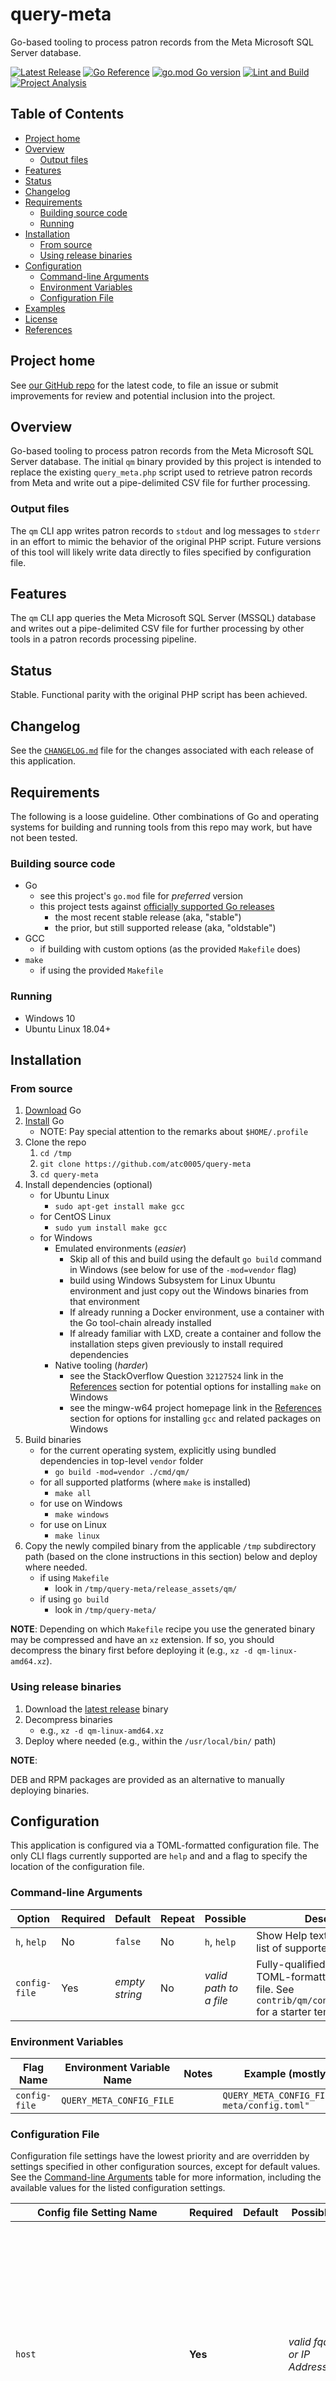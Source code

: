 <!-- omit in toc -->
# query-meta

Go-based tooling to process patron records from the Meta Microsoft SQL Server
database.

[![Latest Release](https://img.shields.io/github/release/atc0005/query-meta.svg?style=flat-square)](https://github.com/atc0005/query-meta/releases/latest)
[![Go Reference](https://pkg.go.dev/badge/github.com/atc0005/query-meta.svg)](https://pkg.go.dev/github.com/atc0005/query-meta)
[![go.mod Go version](https://img.shields.io/github/go-mod/go-version/atc0005/query-meta)](https://github.com/atc0005/query-meta)
[![Lint and Build](https://github.com/atc0005/query-meta/actions/workflows/lint-and-build.yml/badge.svg)](https://github.com/atc0005/query-meta/actions/workflows/lint-and-build.yml)
[![Project Analysis](https://github.com/atc0005/query-meta/actions/workflows/project-analysis.yml/badge.svg)](https://github.com/atc0005/query-meta/actions/workflows/project-analysis.yml)

<!-- omit in toc -->
## Table of Contents

- [Project home](#project-home)
- [Overview](#overview)
  - [Output files](#output-files)
- [Features](#features)
- [Status](#status)
- [Changelog](#changelog)
- [Requirements](#requirements)
  - [Building source code](#building-source-code)
  - [Running](#running)
- [Installation](#installation)
  - [From source](#from-source)
  - [Using release binaries](#using-release-binaries)
- [Configuration](#configuration)
  - [Command-line Arguments](#command-line-arguments)
  - [Environment Variables](#environment-variables)
  - [Configuration File](#configuration-file)
- [Examples](#examples)
- [License](#license)
- [References](#references)

## Project home

See [our GitHub repo][repo-url] for the latest code, to file an issue or
submit improvements for review and potential inclusion into the project.

## Overview

Go-based tooling to process patron records from the Meta Microsoft SQL
Server database. The initial `qm` binary provided by this project is intended
to replace the existing `query_meta.php` script used to retrieve patron
records from Meta and write out a pipe-delimited CSV file for further
processing.

### Output files

The `qm` CLI app writes patron records to `stdout` and log messages to
`stderr` in an effort to mimic the behavior of the original PHP script. Future
versions of this tool will likely write data directly to files specified by
configuration file.

## Features

The `qm` CLI app queries the Meta Microsoft SQL Server (MSSQL) database and
writes out a pipe-delimited CSV file for further processing by other tools in
a patron records processing pipeline.

## Status

Stable. Functional parity with the original PHP script has been achieved.

## Changelog

See the [`CHANGELOG.md`](CHANGELOG.md) file for the changes associated with
each release of this application.

## Requirements

The following is a loose guideline. Other combinations of Go and operating
systems for building and running tools from this repo may work, but have not
been tested.

### Building source code

- Go
  - see this project's `go.mod` file for *preferred* version
  - this project tests against [officially supported Go
    releases][go-supported-releases]
    - the most recent stable release (aka, "stable")
    - the prior, but still supported release (aka, "oldstable")
- GCC
  - if building with custom options (as the provided `Makefile` does)
- `make`
  - if using the provided `Makefile`

### Running

- Windows 10
- Ubuntu Linux 18.04+

## Installation

### From source

1. [Download][go-docs-download] Go
1. [Install][go-docs-install] Go
   - NOTE: Pay special attention to the remarks about `$HOME/.profile`
1. Clone the repo
   1. `cd /tmp`
   1. `git clone https://github.com/atc0005/query-meta`
   1. `cd query-meta`
1. Install dependencies (optional)
   - for Ubuntu Linux
     - `sudo apt-get install make gcc`
   - for CentOS Linux
     - `sudo yum install make gcc`
   - for Windows
     - Emulated environments (*easier*)
       - Skip all of this and build using the default `go build` command in
         Windows (see below for use of the `-mod=vendor` flag)
       - build using Windows Subsystem for Linux Ubuntu environment and just
         copy out the Windows binaries from that environment
       - If already running a Docker environment, use a container with the Go
         tool-chain already installed
       - If already familiar with LXD, create a container and follow the
         installation steps given previously to install required dependencies
     - Native tooling (*harder*)
       - see the StackOverflow Question `32127524` link in the
         [References](references.md) section for potential options for
         installing `make` on Windows
       - see the mingw-w64 project homepage link in the
         [References](references.md) section for options for installing `gcc`
         and related packages on Windows
1. Build binaries
   - for the current operating system, explicitly using bundled dependencies
         in top-level `vendor` folder
     - `go build -mod=vendor ./cmd/qm/`
   - for all supported platforms (where `make` is installed)
      - `make all`
   - for use on Windows
      - `make windows`
   - for use on Linux
     - `make linux`
1. Copy the newly compiled binary from the applicable `/tmp` subdirectory path
   (based on the clone instructions in this section) below and deploy where
   needed.
   - if using `Makefile`
     - look in `/tmp/query-meta/release_assets/qm/`
   - if using `go build`
     - look in `/tmp/query-meta/`

**NOTE**: Depending on which `Makefile` recipe you use the generated binary
may be compressed and have an `xz` extension. If so, you should decompress the
binary first before deploying it (e.g., `xz -d qm-linux-amd64.xz`).

### Using release binaries

1. Download the [latest release][repo-url] binary
1. Decompress binaries
   - e.g., `xz -d qm-linux-amd64.xz`
1. Deploy where needed (e.g., within the `/usr/local/bin/` path)

**NOTE**:

DEB and RPM packages are provided as an alternative to manually deploying
binaries.

## Configuration

This application is configured via a TOML-formatted configuration file. The
only CLI flags currently supported are `help` and and a flag to specify the
location of the configuration file.

### Command-line Arguments

| Option        | Required | Default        | Repeat | Possible               | Description                                                                                                                      |
| ------------- | -------- | -------------- | ------ | ---------------------- | -------------------------------------------------------------------------------------------------------------------------------- |
| `h`, `help`   | No       | `false`        | No     | `h`, `help`            | Show Help text along with the list of supported flags.                                                                           |
| `config-file` | Yes      | *empty string* | No     | *valid path to a file* | Fully-qualified path to required TOML-formatted configuration file. See `contrib/qm/config.example.toml` for a starter template. |

### Environment Variables

| Flag Name     | Environment Variable Name | Notes | Example (mostly using default values)                            |
| ------------- | ------------------------- | ----- | ---------------------------------------------------------------- |
| `config-file` | `QUERY_META_CONFIG_FILE`  |       | `QUERY_META_CONFIG_FILE="/usr/local/etc/query-meta/config.toml"` |

### Configuration File

Configuration file settings have the lowest priority and are overridden by
settings specified in other configuration sources, except for default values.
See the [Command-line Arguments](#command-line-arguments) table for more
information, including the available values for the listed configuration
settings.

| Config file Setting Name           | Required | Default        | Possible                                                                | Description                                                                                                                                                                                |
| ---------------------------------- | -------- | -------------- | ----------------------------------------------------------------------- | ------------------------------------------------------------------------------------------------------------------------------------------------------------------------------------------ |
| `host`                             | **Yes**  |                | *valid fqdn or IP Address*                                              | The database server hosting the database used by this application. If using encryption, this value should match one of the Subject Alternate Name (SANs) values listed on the certificate. |
| `port`                             | No       | 1433           | *valid TCP port*                                                        | The TCP port used to connect to the database server. If not specified, the default port will be used.                                                                                      |
| `instance`                         | No       | *empty string* | *valid instance name*                                                   | The the database server instance name. This may be blank.                                                                                                                                  |
| `username`                         | **Yes**  | *empty string* | *valid username*                                                        | The username used to connect to the database server. An account with read-only access to the database table is sufficient.                                                                 |
| `password`                         | **Yes**  | *empty string* | *valid password*                                                        | The plaintext password used to connect to the database server. An account with read-only access to the database table is sufficient.                                                       |
| `encrypt_mode`                     | No       | `false`        | `true`, `false`, `disable`                                              | Specifies whether data sent between client and server is encrypted. true for yes, false for login packet only and disable for no encryption.                                               |
| `trust_cert`                       | No       | `false`        | `true`, `false`                                                         | Indicates whether the certificate should be trusted as-is without validation. WARNING: TLS is susceptible to man-in-the-middle attacks if enabling this option.                            |
| `log_level`                        | No       | `info`         | `disabled`, `panic`, `fatal`, `error`, `warn`, `info`, `debug`, `trace` | The maximum log level at which messages will be logged. Log messages below this threshold will be discarded.                                                                               |
| `database_name`                    | **Yes**  | *empty string* | *valid database name*                                                   | The name of the database which holds patron records.                                                                                                                                       |
| `database_table_name`              | **Yes**  | *empty string* | *valid database table or view name*                                     | The name of the database table or view. Used primarily in logging output but also for a few other use cases.                                                                               |
| `query_row_count_all_records`      | **Yes**  | *empty string* | *valid SQL query*                                                       | The query used to obtain a count of all patron records.                                                                                                                                    |
| `query_row_count_inactive_records` | **Yes**  | *empty string* | *valid SQL query*                                                       | The query used to obtain a count of all inactive patron records                                                                                                                            |
| `query_active_patron_records`      | **Yes**  | *empty string* | *valid SQL query*                                                       | The query used to obtain all active patron records (by intentionally excluding inactive records).                                                                                          |

The [`config.example.toml`](config.example.toml) file is intended as a
starting point for your own configuration file and attempts to illustrate
working values for the available command-line flags.

Once adjusted and copied to a location of your choosing, your copy of the
configuration file can be referred to using the `config-file` flag. Though you
can name the file whatever you like, it is recommended to keep the `toml` file
extension to help signal to future sysadmins that they're working with a TOML
formatted file and not a traditional INI file.

Suggested filenames:

- `config.toml`
- `query-meta.toml`

See the [Examples](#examples) and [Command-line
arguments](#command-line-arguments) sections for usage details.

## Examples

```ShellSession
cd /path/to/workspace
/usr/local/bin/qm --config-file query-meta.toml > view_extract.txt 2> log/query_exceptions.txt
```

## License

```license
MIT License

Copyright 2021 Adam Chalkley

Permission is hereby granted, free of charge, to any person obtaining a copy
of this software and associated documentation files (the "Software"), to deal
in the Software without restriction, including without limitation the rights
to use, copy, modify, merge, publish, distribute, sublicense, and/or sell
copies of the Software, and to permit persons to whom the Software is
furnished to do so, subject to the following conditions:

The above copyright notice and this permission notice shall be included in all
copies or substantial portions of the Software.

THE SOFTWARE IS PROVIDED "AS IS", WITHOUT WARRANTY OF ANY KIND, EXPRESS OR
IMPLIED, INCLUDING BUT NOT LIMITED TO THE WARRANTIES OF MERCHANTABILITY,
FITNESS FOR A PARTICULAR PURPOSE AND NONINFRINGEMENT. IN NO EVENT SHALL THE
AUTHORS OR COPYRIGHT HOLDERS BE LIABLE FOR ANY CLAIM, DAMAGES OR OTHER
LIABILITY, WHETHER IN AN ACTION OF CONTRACT, TORT OR OTHERWISE, ARISING FROM,
OUT OF OR IN CONNECTION WITH THE SOFTWARE OR THE USE OR OTHER DEALINGS IN THE
SOFTWARE.
```

## References

- <https://github.com/denisenkom/go-mssqldb>
- <https://github.com/rs/zerolog>
- <https://github.com/alexflint/go-arg>

<!-- Footnotes here  -->

[repo-url]: <https://github.com/atc0005/query-meta>  "This project's GitHub repo"

[go-docs-download]: <https://golang.org/dl>  "Download Go"

[go-docs-install]: <https://golang.org/doc/install>  "Install Go"

[go-supported-releases]: <https://go.dev/doc/devel/release#policy> "Go Release Policy"

<!-- []: PLACEHOLDER "DESCRIPTION_HERE" -->
